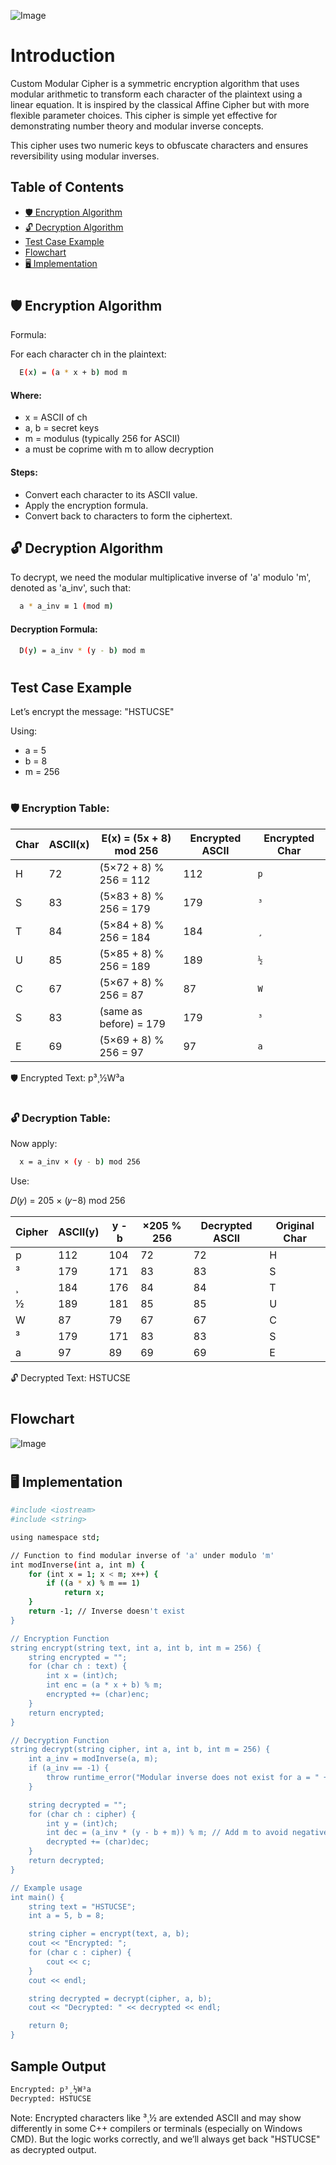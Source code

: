 
![Image](https://github.com/user-attachments/assets/e3359f8a-6dc1-4340-a450-fab1a58a5fea)
# Introduction

Custom Modular Cipher is a symmetric encryption algorithm that uses modular arithmetic to transform each character of the plaintext using a linear equation. It is inspired by the classical Affine Cipher but with more flexible parameter choices. This cipher is simple yet effective for demonstrating number theory and modular inverse concepts.

This cipher uses two numeric keys to obfuscate characters and ensures reversibility using modular inverses.


## Table of Contents
- [ 🛡️ Encryption Algorithm](#encryption-algorithm)
- [ 🔓 Decryption Algorithm](#decryption-algorithm)
- [ Test Case Example](#text-case-example)
- [ Flowchart](#flowcharts)
- [ 🖥️ Implementation](#c-source-code)

#
#

## 🛡️ Encryption Algorithm

Formula:

For each character ch in the plaintext:

```bash
  E(x) = (a * x + b) mod m
```


#### Where:

- x = ASCII of ch
- a, b = secret keys
- m = modulus (typically 256 for ASCII)
- a must be coprime with m to allow decryption

#### Steps:

- Convert each character to its ASCII value.
- Apply the encryption formula.
- Convert back to characters to form the ciphertext.
## 🔓 Decryption Algorithm

To decrypt, we need the modular multiplicative inverse of 'a' modulo 'm', denoted as 'a_inv', such that:

```bash
  a * a_inv ≡ 1 (mod m)
```

#### Decryption Formula:

```bash
  D(y) = a_inv * (y - b) mod m
```


#
#
#
## Test Case Example

Let’s encrypt the message: "HSTUCSE"

Using:

- a = 5
- b = 8
- m = 256

#
#
### 🛡️ Encryption Table:

| Char | ASCII(x) | E(x) = (5x + 8) mod 256 | Encrypted ASCII | Encrypted Char |
| ---- | -------- | ----------------------- | --------------- | -------------- |
| H    | 72       | (5×72 + 8) % 256 = 112  | 112             | `p`            |
| S    | 83       | (5×83 + 8) % 256 = 179  | 179             | `³`            |
| T    | 84       | (5×84 + 8) % 256 = 184  | 184             | `¸`            |
| U    | 85       | (5×85 + 8) % 256 = 189  | 189             | `½`            |
| C    | 67       | (5×67 + 8) % 256 = 87   | 87              | `W`            |
| S    | 83       | (same as before) = 179  | 179             | `³`            |
| E    | 69       | (5×69 + 8) % 256 = 97   | 97              | `a`            |

🛡️ Encrypted Text: p³¸½W³a

#
#
#

### 🔓 Decryption Table:

Now apply:

```bash
  x = a_inv × (y - b) mod 256
```
Use:

𝐷(𝑦) = 205 × (𝑦−8) mod 256

| Cipher | ASCII(y) | y - b | ×205 % 256 | Decrypted ASCII | Original Char |
| ------ | -------- | ----- | ---------- | --------------- | ------------- |
| p      | 112      | 104   | 72         | 72              | H             |
| ³      | 179      | 171   | 83         | 83              | S             |
| ¸      | 184      | 176   | 84         | 84              | T             |
| ½      | 189      | 181   | 85         | 85              | U             |
| W      | 87       | 79    | 67         | 67              | C             |
| ³      | 179      | 171   | 83         | 83              | S             |
| a      | 97       | 89    | 69         | 69              | E             |

🔓 Decrypted Text: HSTUCSE

#
#


## Flowchart
![Image](https://github.com/user-attachments/assets/86084fb9-5c3a-4db6-b993-cb6cc3827f9d)

#
#
## 🖥️ Implementation

```bash 
#include <iostream>
#include <string>

using namespace std;

// Function to find modular inverse of 'a' under modulo 'm'
int modInverse(int a, int m) {
    for (int x = 1; x < m; x++) {
        if ((a * x) % m == 1)
            return x;
    }
    return -1; // Inverse doesn't exist
}

// Encryption Function
string encrypt(string text, int a, int b, int m = 256) {
    string encrypted = "";
    for (char ch : text) {
        int x = (int)ch;
        int enc = (a * x + b) % m;
        encrypted += (char)enc;
    }
    return encrypted;
}

// Decryption Function
string decrypt(string cipher, int a, int b, int m = 256) {
    int a_inv = modInverse(a, m);
    if (a_inv == -1) {
        throw runtime_error("Modular inverse does not exist for a = " + to_string(a));
    }

    string decrypted = "";
    for (char ch : cipher) {
        int y = (int)ch;
        int dec = (a_inv * (y - b + m)) % m; // Add m to avoid negative values
        decrypted += (char)dec;
    }
    return decrypted;
}

// Example usage
int main() {
    string text = "HSTUCSE";
    int a = 5, b = 8;

    string cipher = encrypt(text, a, b);
    cout << "Encrypted: ";
    for (char c : cipher) {
        cout << c;
    }
    cout << endl;

    string decrypted = decrypt(cipher, a, b);
    cout << "Decrypted: " << decrypted << endl;

    return 0;
}

```

## Sample Output
```bash
Encrypted: p³¸½W³a
Decrypted: HSTUCSE
```

Note: Encrypted characters like ³¸½ are extended ASCII and may show differently in some C++ compilers or terminals (especially on Windows CMD). But the logic works correctly, and we’ll always get back "HSTUCSE" as decrypted output.
